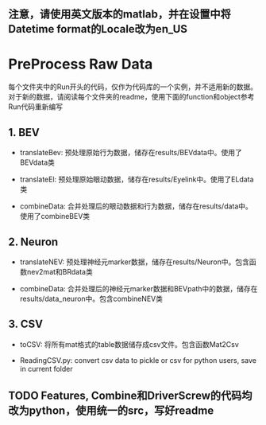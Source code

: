 ## 注意，请使用英文版本的matlab，并在设置中将Datetime format的Locale改为en_US
# PreProcess Raw Data
每个文件夹中的Run开头的代码，仅作为代码库的一个实例，并不适用新的数据。对于新的数据，请阅读每个文件夹的readme，使用下面的function和object参考Run代码重新编写

## 1. BEV
 - translateBev: 预处理原始行为数据，储存在results/BEVdata中。使用了BEVdata类

 - translateEl: 预处理原始眼动数据，储存在results/Eyelink中。使用了ELdata类


 - combineData: 合并处理后的眼动数据和行为数据，储存在results/data中。使用了combineBEV类

 ## 2. Neuron
  - translateNEV: 预处理神经元marker数据，储存在results/Neuron中。包含函数nev2mat和BRdata类

  - combineData: 合并处理后的神经元marker数据和BEVpath中的数据，储存在results/data_neuron中。包含combineNEV类

  ## 3. CSV
   - toCSV: 将所有mat格式的table数据储存成csv文件。包含函数Mat2Csv

   - ReadingCSV.py: convert csv data to pickle or csv for python users, save in current folder

   ## TODO Features, Combine和DriverScrew的代码均改为python，使用统一的src，写好readme
